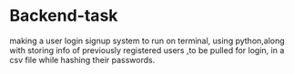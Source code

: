 # Backend-task
making a user login signup system to run on terminal, using python,along with storing info of previously registered users ,to be pulled for login, in a csv file while hashing their passwords.
